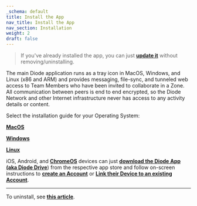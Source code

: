 ```yaml
---
_schema: default
title: Install the App
nav_title: Install the App
nav_section: Installation
weight: 2
draft: false
---
```

> If you've already installed the app, you can just <a href="https://support.diode.io/article/9yzojmvfk3" target="_blank" rel="noopener"><strong>update it</strong></a> without removing/uninstalling.

The main Diode application runs as a tray icon in MacOS, Windows, and Linux (x86 and ARM) and provides messaging, file-sync, and tunneled web access to Team Members who have been invited to collaborate in a Zone. All communication between peers is end to end encrypted, so the Diode Network and other Internet infrastructure never has access to any activity details or content.

Select the installation guide for your Operating System:

[**MacOS**](https://support.diode.io/article/rywr2hzmjg)

[**Windows**](https://support.diode.io/article/pdmdxj1qd6)

<a href="https://support.diode.io/article/j8e4a8a59a" target="_blank" rel="noopener"><strong>Linux</strong></a>

iOS, Android, and <a href="https://support.diode.io/article/slqz8wzlos" target="_blank" rel="noopener"><strong>ChromeOS</strong></a> devices can just <a href="https://diode.io/download#app" target="_blank" rel="noopener"><strong>download the Diode App (aka Diode Drive</strong></a>) from the respective app store and follow on-screen instructions to <a href="https://support.diode.io/article/gmg93l7u6y" target="_blank" rel="noopener"><strong>create an Account</strong></a> or <a href="https://support.diode.io/article/g3d42k5onu" target="_blank" rel="noopener"><strong>Link their Device to an existing Account</strong></a>.

---

To uninstall, see [**this article**](https://support.diode.io/article/ktqicydvdi).